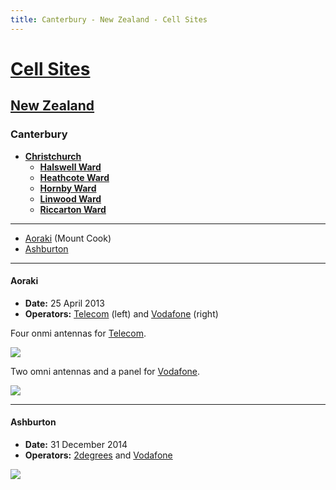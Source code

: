 ```yaml
---
title: Canterbury - New Zealand - Cell Sites
---
```


# [Cell Sites](../../)

## [New Zealand](../)

### Canterbury

* **[Christchurch](christchurch)**
  * **[Halswell Ward](halswell)**
  * **[Heathcote Ward](heathcote)**
  * **[Hornby Ward](hornby)**
  * **[Linwood Ward](linwood)**
  * **[Riccarton Ward](riccarton)**

---

* [Aoraki](#aoraki) (Mount Cook)
* [Ashburton](#ashburton)

---

#### Aoraki

* **Date:** 25 April 2013
* **Operators:** [Telecom] (left) and [Vodafone] (right)

Four onmi antennas for [Telecom].

![](https://f001.backblazeb2.com/file/CellSites/NZ/CAN/20130425-123231.jpg)

Two omni antennas and a panel for [Vodafone].

![](https://f001.backblazeb2.com/file/CellSites/NZ/CAN/20130425-123144.jpg)

---

#### Ashburton

* **Date:** 31 December 2014
* **Operators:** [2degrees] and [Vodafone]

![](https://f001.backblazeb2.com/file/CellSites/NZ/CAN/20141231-134244.jpg)

[2degrees]: https://en.wikipedia.org/wiki/2degrees
[Telecom]: https://en.wikipedia.org/wiki/Spark_New_Zealand
[Vodafone]: https://en.wikipedia.org/wiki/Vodafone_New_Zealand
